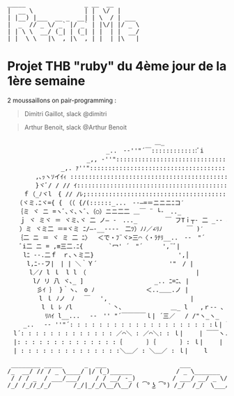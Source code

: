 <pre>
_____                _ __  __ 
|  __ \              | |  \/  |     
| |__) |___  __ _  __| | \  / | ___ 
|  _  // _ \/ _` |/ _` | |\/| |/ _ \
| | \ \  __/ (_| | (_| | |  | |  __/
|_|  \_\___|\__,_|\__,_|_|  |_|\___|
</pre>

# Projet THB "ruby" du 4ème jour de la 1ère semaine

2 moussaillons on pair-programming :

> Dimitri Gaillot, slack @dimitri

> Arthur Benoit, slack @Arthur Benoit 


<pre>
　　　　　　　　　　　　　　　　　　　　　　 　 ＿_
　　　　　　　　　　　　　　 　 _..　-‐''"´￣:::::::::::::ﾞi
　　　　　　 　 　 　 　 _,, -''":::::::::::::::::::::::::::::::::::::::::|
　　　　　 　 　 _,. ｧ''"::::::::::::::::::::::::::::::::::::::::::::::::::::::::|
　　　　 ,､ｯヽｿイｲｨ :::::::::::::::::::::::::::::::::::::::::::::::::::::::::::L
　　　　 }ヾﾞ/ / // ｲ:::::::::::::::::::::::::::::::::::::::::::,r７¨ヽ::| |
　　 ｆ（_ﾉヾl　{ // /ﾚ;:::::::::::::::::::::::::::::::::::::::｛ﾐ{　　 }::l |
　　（ヾミ.ﾆヾ={ { （（ {/(::::::_...　--―=＝ニニニﾆコ′
　 ｛ミ ヾ ニ =ヽﾞ､ヾ､ヽﾞ､（○）ニニ二二 ＿￣ ¨ └-　.._
　　ｊ ヾ ミヾ ＝ ヾミ､ヾ 二 ノ― -　..._　　　　 ￣ フTｉ┬- 二 _‐- ､
　　）ミ ヾミ二 ＝=ヾミ ﾆ/―‐__----　二ﾂ）ﾉﾉ／∠ﾘﾉ　　　　￣ )′
　 ｛二 ニ ＝ ヾ ミ 二 ﾆ〉　 ＜で・ﾌ¨ヾ>三⌒〈・ﾗﾅﾘ__..　-‐　"´
　　ﾞi二 ニ = ,≡三二.ﾆ{　　 　 `冖' ´　"´　 　 ',¨ﾞ|
　　 lﾆ -‐.二ｆ　ｒ､ヽミ二}　　　　　　　　　　 　 　 ',│
　 　 l,ﾆ-‐フ|　| | ＼｀Ｙ´　　　　　　　　 　 　 '"　/ |
　　　 l／/ l ｌ　l l　（　　　　　　　　　　　 　 　 　 　 |
　　 　 l/ リ 八 ヾ､_ ]　　　　　　　　　　　 _.. ﾆ=ﾆ､ |
　 　 　 彡ｲ ｝ }｀ヽ､　o ﾉ　　　 　 　 　 ＜..＿＿.ノ |
　　　 　 l ｌ ﾉノ　ﾉ　 ￣ 　',　　　　　　　　　　　　　 |
　　　　　 l ｌ ﾚ /l　　　　　 ｀丶､　　　　　　　　＿_ l　　,ｒ‐- ､
　　　　 　 ﾘﾊｲ l__...　 -‐　'' "´￣￣￣￣ｌ| ´三／　 / /"ヽ_ヽ_
　　 _..　 -‐ ''"´: : : : : : : : : : : : : : : : : : : :ｌ| ￣ l--―{　{￣--┐|二`ヾ"二
　l´: : : : : : : : : : : : : ／⌒＼ : ／⌒＼: : ｌ|　　 | ￣￣ヽ..)　｡ 中|　 {ヽ､}
　|: : : : : : : : : : : : : :｛　　　　｝｛　　　　｝: ｌ|　　 |　　　 　 　 l　 |│二>､..二
　| : : : : : : : : : : : : : :＼＿／ : ＼＿／ : ｌ|　　 l 　 　 　 　 ﾟ　中|
</pre>
<pre>
 ________ _____      _  ___                    ___              __         __  _         
/_  __/ // / _ \____/ |/ (_)______            / _ \_______  ___/ /_ ______/ /_(_)__  ___ 
 / / / _  / ___/___/    / / __/ -_)          / ___/ __/ _ \/ _  / // / __/ __/ / _ \/ _ \
/_/ /_//_/_/      /_/|_/_/\__/\__/ ( ͡° ͜ʖ ͡°) /_/  /_/  \___/\_,_/\_,_/\__/\__/_/\___/_//_/
</pre>
                                         
